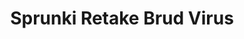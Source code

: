 ---
slug: sprunki-retake-brud-virus
title: Sprunki Retake Brud Virus
description: "Sprunki Retake Brud Virus is an exciting online game. Play for free directly in your browser!"
icon: /images/popular_mods/Sprunki Retake Brud Virus.png
url: https://wowtbc.net/sprunkin/sprunki-retake-brud-virus/index.html
previewImage: /images/popular_mods/Sprunki Retake Brud Virus.png
type: popular mods

# SEO配置
seo:
  title: "Sprunki Retake Brud Virus - Play Free Online Game | Fun Browser Games"
  description: "Sprunki Retake Brud Virus - Play this fun online game for free in your browser. No download required!"
  ogImage: "/images/popular_mods/Sprunki Retake Brud Virus.png"
  keywords: "sprunki-retake-brud-virus, online game, browser game, free game, popular mods game, play online"

videoUrls:
  - https://www.youtube.com/embed/example1
  - https://www.youtube.com/embed/example2

whyPlay:
  title: "Why Play Sprunki Retake Brud Virus?"
  items:
    - "Immersive Gameplay: Sprunki Retake Brud Virus offers an engaging and immersive gaming experience that will keep you entertained for hours"
    - "Challenging Levels: Test your skills with increasingly difficult challenges and obstacles"
    - "Beautiful Graphics: Enjoy stunning visuals and smooth animations that bring the game world to life"
    - "Regular Updates: New content and features are added regularly to keep the game fresh and exciting"
    - "Free to Play: Experience all the fun without spending a penny"
    - "Community Features: Connect with other players, share strategies, and compete for high scores"
    - "Cross-Platform: Play on any device with a web browser, no downloads required"

features:
  title: "Key Features of Sprunki Retake Brud Virus"
  image: "/images/popular_mods/Sprunki Retake Brud Virus.png"
  items:
    - "Intuitive Controls: Easy to learn controls make Sprunki Retake Brud Virus accessible for players of all skill levels"
    - "Multiple Game Modes: Enjoy various gameplay options that provide different challenges and experiences"
    - "Character Customization: Personalize your gaming experience with unique characters and items"
    - "Achievement System: Complete special tasks to earn rewards and recognition"
    - "Leaderboards: Compete with players worldwide and see who can achieve the highest scores"

characteristics:
  title: "Game Characteristics"
  image: "/images/popular_mods/Sprunki Retake Brud Virus.png"
  items:
    - "Genre: Popular mods game with elements of strategy and skill"
    - "Difficulty: Suitable for both casual gamers and those seeking a challenge"
    - "Play Time: Quick sessions or extended gameplay, depending on your preference"
    - "Art Style: Vibrant and engaging visuals that enhance the gaming experience"
    - "Sound Design: Immersive audio that complements the gameplay perfectly"

info: "Sprunki Retake Brud Virus is an exciting online game that offers players a unique and engaging gaming experience. With its intuitive controls, stunning visuals, and challenging gameplay, Sprunki Retake Brud Virus provides hours of entertainment for players of all ages and skill levels. Whether you're looking for a quick gaming session during a break or an extended play session, Sprunki Retake Brud Virus delivers an immersive experience that will keep you coming back for more. The game features multiple levels of increasing difficulty, ensuring that players are constantly challenged as they progress. With regular updates adding new content and features, Sprunki Retake Brud Virus remains fresh and exciting, providing endless entertainment options for its growing community of players."

howToPlayIntro: "Welcome to Sprunki Retake Brud Virus! This guide will walk you through the basics and help you master the game. Whether you're a beginner or looking to improve your skills, these tips and instructions will enhance your gaming experience."

howToPlaySteps:
  - title: "Getting Started"
    description: "Begin your Sprunki Retake Brud Virus adventure by familiarizing yourself with the controls. Use your keyboard or mouse to navigate through the game interface. The tutorial will guide you through the basic mechanics and help you understand the objectives."
  - title: "Understanding the Objectives"
    description: "In Sprunki Retake Brud Virus, your main goal is to progress through levels by completing specific objectives. Each level presents unique challenges that require different strategies and approaches."
  - title: "Mastering the Controls"
    description: "Practice using the controls to improve your precision and reaction time. Sprunki Retake Brud Virus requires quick reflexes and strategic thinking to overcome obstacles and defeat opponents."
  - title: "Utilizing Power-ups"
    description: "Collect power-ups throughout the game to enhance your abilities and overcome difficult challenges. Each power-up offers unique advantages that can be crucial for success."
  - title: "Developing Strategies"
    description: "As you progress in Sprunki Retake Brud Virus, develop effective strategies for different scenarios. Analyze patterns, anticipate challenges, and adapt your approach to maximize your performance."

faq:
  title: "Frequently Asked Questions about Sprunki Retake Brud Virus"
  items:
    - question: "Is Sprunki Retake Brud Virus free to play?"
      answer: "Yes, Sprunki Retake Brud Virus is completely free to play directly in your web browser. No downloads or purchases are required to enjoy the full game experience."
    - question: "Can I play Sprunki Retake Brud Virus on mobile devices?"
      answer: "Yes, Sprunki Retake Brud Virus is optimized for both desktop and mobile play. You can enjoy the game on any device with a web browser and internet connection."
    - question: "Are there any in-game purchases?"
      answer: "While Sprunki Retake Brud Virus is free to play, there may be optional in-game purchases available for cosmetic items or additional features that don't affect core gameplay."
    - question: "How often is Sprunki Retake Brud Virus updated?"
      answer: "The developers regularly update Sprunki Retake Brud Virus with new content, features, and improvements based on player feedback and game performance."
    - question: "Can I play Sprunki Retake Brud Virus offline?"
      answer: "Currently, Sprunki Retake Brud Virus requires an internet connection to play as it's a browser-based online game."
    - question: "Is Sprunki Retake Brud Virus suitable for children?"
      answer: "Yes, Sprunki Retake Brud Virus is designed to be family-friendly and suitable for players of all ages."
    - question: "How do I report bugs or issues?"
      answer: "If you encounter any problems while playing Sprunki Retake Brud Virus, you can report them through the game's support page or contact the developers directly through their website."
    - question: "Still Have Questions?"
      answer: "If you have additional questions about Sprunki Retake Brud Virus that aren't covered in this FAQ, please visit our support center or contact our customer service team for assistance."
---